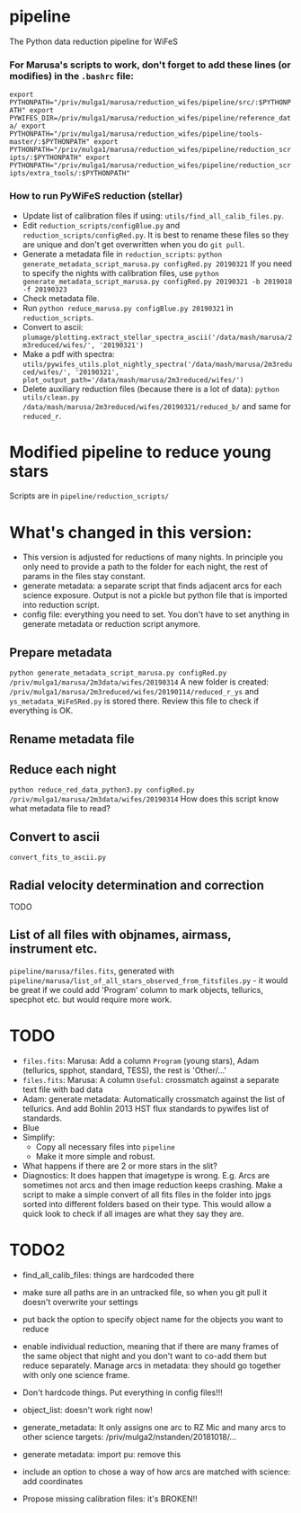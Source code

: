 # pipeline
The Python data reduction pipeline for WiFeS

### For Marusa's scripts to work, don't forget to add these lines (or modifies) in the `.bashrc` file:
`export PYTHONPATH="/priv/mulga1/marusa/reduction_wifes/pipeline/src/:$PYTHONPATH"
export PYWIFES_DIR=/priv/mulga1/marusa/reduction_wifes/pipeline/reference_data/
export PYTHONPATH="/priv/mulga1/marusa/reduction_wifes/pipeline/tools-master/:$PYTHONPATH"
export PYTHONPATH="/priv/mulga1/marusa/reduction_wifes/pipeline/reduction_scripts/:$PYTHONPATH"
export PYTHONPATH="/priv/mulga1/marusa/reduction_wifes/pipeline/reduction_scripts/extra_tools/:$PYTHONPATH"`

### How to run PyWiFeS reduction (stellar)
- Update list of calibration files if using: `utils/find_all_calib_files.py`.
- Edit `reduction_scripts/configBlue.py` and `reduction_scripts/configRed.py`. It is best to rename these files so they are unique and don't get overwritten when you do `git pull`.
- Generate a metadata file in `reduction_scripts`: `python generate_metadata_script_marusa.py configRed.py 20190321`
If you need to specify the nights with calibration files, use `python generate_metadata_script_marusa.py configRed.py 20190321 -b 2019018 -f 20190323`
- Check metadata file.
- Run `python reduce_marusa.py configBlue.py 20190321` in `reduction_scripts`.
- Convert to ascii: `plumage/plotting.extract_stellar_spectra_ascii('/data/mash/marusa/2m3reduced/wifes/', '20190321')`
- Make a pdf with spectra: `utils/pywifes_utils.plot_nightly_spectra('/data/mash/marusa/2m3reduced/wifes/', '20190321', plot_output_path='/data/mash/marusa/2m3reduced/wifes/')`
- Delete auxiliary reduction files (because there is a lot of data): `python utils/clean.py /data/mash/marusa/2m3reduced/wifes/20190321/reduced_b/` and same for `reduced_r`.

# Modified pipeline to reduce young stars
Scripts are in `pipeline/reduction_scripts/`

# What's changed in this version:
- This version is adjusted for reductions of many nights. In principle you only need to provide a path to the folder for each night, the rest of params in the files stay constant.
- generate metadata: a separate script that finds adjacent arcs for each science exposure. Output is not a pickle but python file that is imported into reduction script.
- config file: everything you need to set. You don't have to set anything in generate metadata or reduction script anymore.
## Prepare metadata
`python generate_metadata_script_marusa.py configRed.py /priv/mulga1/marusa/2m3data/wifes/20190314`
A new folder is created:
`/priv/mulga1/marusa/2m3reduced/wifes/20190114/reduced_r_ys` and `ys_metadata_WiFeSRed.py` is stored there. Review this file to check if everything is OK.
## Rename metadata file
## Reduce each night
`python reduce_red_data_python3.py configRed.py /priv/mulga1/marusa/2m3data/wifes/20190314`
How does this script know what metadata file to read?
## Convert to ascii
`convert_fits_to_ascii.py`
## Radial velocity determination and correction
TODO
## List of all files with objnames, airmass, instrument etc.
`pipeline/marusa/files.fits`, generated with `pipeline/marusa/list_of_all_stars_observed_from_fitsfiles.py` - it would be great if we could add 'Program' column to mark objects, tellurics, specphot etc. but would require more work.

# TODO
- `files.fits`: Marusa: Add a column `Program` (young stars), Adam (tellurics, spphot, standard, TESS), the rest is 'Other/...'
- `files.fits`: Marusa: A column `Useful`: crossmatch against a separate text file with bad data
- Adam: generate metadata: Automatically crossmatch against the list of tellurics. And add Bohlin 2013 HST flux standards to pywifes list of standards.
- Blue
- Simplify:
  - Copy all necessary files into `pipeline`
  - Make it more simple and robust.
- What happens if there are 2 or more stars in the slit?
- Diagnostics: It does happen that imagetype is wrong. E.g. Arcs are sometimes not arcs and then image reduction keeps crashing. Make a script to make a simple convert of all fits files in the folder into jpgs sorted into different folders based on their type. This would allow a quick look to check if all images are what they say they are.
# TODO2
- find_all_calib_files: things are hardcoded there
- make sure all paths are in an untracked file, so when you git pull it doesn't overwrite your settings
- put back the option to specify object name for the objects you want to reduce
- enable individual reduction, meaning that if there are many frames of the same object that night and you don't want to co-add them but reduce separately. Manage arcs in metadata: they should go together with only one science frame.
- Don't hardcode things. Put everything in config files!!!
- object_list: doesn't work right now!

- generate_metadata: It only assigns one arc to RZ Mic and many arcs to other science targets: /priv/mulga2/nstanden/20181018/...
- generate metadata: import pu: remove this
- include an option to chose a way of how arcs are matched with science: add coordinates
- Propose missing calibration files: it's BROKEN!!
